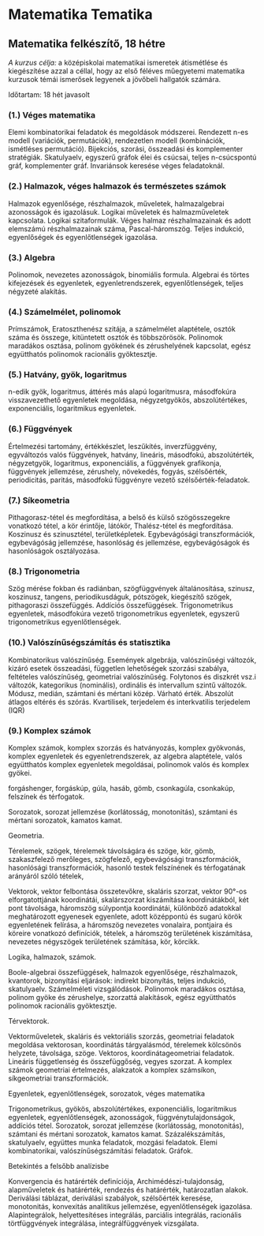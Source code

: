 # Matematika Tematika

## Matematika felkészítő, 18 hétre

_A kurzus célja:_ a középiskolai matematikai ismeretek átismétlése és kiegészítése azzal a céllal, hogy az első féléves műegyetemi matematika kurzusok témái ismerősek legyenek a jövőbeli hallgatók számára.  

Időtartam: 18 hét javasolt

### (1.) Véges matematika

Elemi kombinatorikai feladatok és megoldások módszerei. Rendezett n-es modell (variációk, permutációk), rendezetlen modell (kombinációk, ismétléses permutáció). Bijekciós, szorási, összeadási és komplementer stratégiák. Skatulyaelv, egyszerű gráfok élei és csúcsai, teljes n-csúcspontú gráf, komplementer gráf. Invariánsok keresése véges feladatoknál.

### (2.) Halmazok, véges halmazok és természetes számok

Halmazok egyenlősége, részhalmazok, műveletek, halmazalgebrai azonosságok és igazolásuk. Logikai műveletek és halmazműveletek kapcsolata. Logikai szitaformulák. Véges halmaz részhalmazainak és adott elemszámú részhalmazainak száma, Pascal-háromszög. Teljes indukció, egyenlőségek és egyenlőtlenségek igazolása. 

### (3.) Algebra

Polinomok, nevezetes azonosságok, binomiális formula. Algebrai és törtes kifejezések és egyenletek, egyenletrendszerek, egyenlőtlenségek, teljes négyzeté alakítás.


### (4.) Számelmélet, polinomok

Prímszámok, Eratoszthenész szitája, a számelmélet alaptétele, osztók száma és összege, kitüntetett osztók és többszörösök. Polinomok maradákos osztása,  polinom gyökének és zérushelyének kapcsolat, egész együtthatós polinomok racionális gyöktesztje. 

### (5.) Hatvány, gyök, logaritmus

n-edik gyök, logaritmus, áttérés más alapú logaritmusra, másodfokúra visszavezethető egyenletek megoldása, négyzetgyökös, abszolútértékes, exponenciális, logaritmikus egyenletek.

### (6.) Függvények

Értelmezési tartomány, értékkészlet, leszűkítés, inverzfüggvény, egyváltozós valós függvények, hatvány, lineáris, másodfokú, abszolútérték, négyzetgyök, logaritmus, exponenciális, a függvények grafikonja, függvények jellemzése, zérushely, növekedés, fogyás, szélsőérték, periodicitás, paritás, másodfokú függvényre vezető szélsőérték-feladatok.

### (7.) Síkeometria

Pithagorasz-tétel és megfordítása, a belső és külső szögösszegekre vonatkozó tétel, a kör érintője, látókör, Thalész-tétel és megfordítása. Koszinusz és szinusztétel, területképletek. Egybevágósági transzformációk, egybevágóság jellemzése, hasonlóság és jellemzése, egybevágóságok és hasonlóságok osztályozása. 

### (8.) Trigonometria

Szög mérése fokban és radiánban, szögfüggvények általánosítása, szinusz, koszinusz, tangens, periodikusdáguk, pótszögek, kiegészítő szögek, pithagoraszi összefüggés. Addíciós összefüggések. Trigonometrikus egyenletek, másodfokúra vezető trigonometrikus egyenletek, egyszerű trigonometrikus egyenlőtlenségek. 

### (10.) Valószínűségszámítás és statisztika
Kombinatorikus valószínűség. Események algebrája, valószínűségi változók, kizáró esetek összeadási, független lehetőségek szorzási szabálya, feltételes valószínűség, geometriai valószínűség. Folytonos és diszkrét vsz.i változók, kategorikus (nominális), ordinális és intervallum szintű változók. Módusz, medián,  számtani és mértani közép. Várható érték. Abszolút átlagos eltérés és szórás. Kvartilisek, terjedelem és interkvatilis terjedelem (IQR)


### (9.) Komplex számok

Komplex számok, komplex szorzás és hatványozás, komplex gyökvonás, komplex egyenletek és egyenletrendszerek, az algebra alaptétele, valós együtthatós komplex egyenletek megoldásai, polinomok valós és komplex gyökei.





forgáshenger, forgáskúp, gúla, hasáb, gömb, csonkagúla, csonkakúp, felszínek és térfogatok.




Sorozatok, sorozat jellemzése (korlátosság, monotonitás), számtani és mértani sorozatok, kamatos kamat.

Geometria.

Térelemek, szögek, térelemek távolságára és szöge, kör, gömb, szakaszfelező merőleges, szögfelező, egybevágósági transzformációk, hasonlósági transzformációk, hasonló testek felszínének és térfogatának arányáról szóló tételek, 

Vektorok, vektor felbontása összetevőkre, skaláris szorzat, vektor 90°-os elforgatottjának koordinátái, skalárszorzat kiszámítása koordinátákból, két pont távolsága, háromszög súlypontja koordinátái, különböző adatokkal meghatározott egyenesek egyenlete, adott középpontú és sugarú körök egyenletének felírása, a háromszög nevezetes vonalaira, pontjaira és köreire vonatkozó definíciók, tételek, a háromszög területének kiszámítása, nevezetes négyszögek területének számítása, kör, körcikk.



Logika, halmazok, számok.

Boole-algebrai összefüggések, halmazok egyenlősége, részhalmazok, kvantorok, bizonyítási eljárások: indirekt bizonyítás, teljes indukció, skatulyaelv. Számelméleti vizsgálódások. Polinomok maradákos osztása, polinom gyöke és zérushelye, szorzattá alakítások, egész együtthatós polinomok racionális gyöktesztje. 

Térvektorok.

Vektorműveletek, skaláris és vektoriális szorzás, geometriai feladatok megoldása vektorosan, koordinátás tárgyalásmód, térelemek kölcsönös helyzete, távolsága, szöge. Vektoros, koordinátageometriai feladatok. Lineáris függetlenség és összefüggőség, vegyes szorzat. A komplex számok geometriai értelmezés, alakzatok a komplex számsíkon, síkgeometriai transzformációk.

Egyenletek, egyenlőtlenségek, sorozatok, véges matematika

Trigonometrikus, gyökös, abszolútértékes, exponenciális, logaritmikus egyenletek, egyenlőtlenségek, azonosságok, függvénytulajdonságok, addíciós tétel. Sorozatok, sorozat jellemzése (korlátosság, monotonitás), számtani és mértani sorozatok, kamatos kamat. Százalékszámítás, skatulyaelv, együttes munka feladatok, mozgási feladatok. Elemi kombinatorikai, valószínűségszámítási feladatok. Gráfok.

Betekintés a felsőbb analízisbe

Konvergencia és határérték definíciója, Archimédészi-tulajdonság, alapműveletek és határérték, rendezés és határérték, határozatlan alakok. Deriválási táblázat, deriválási szabályok, szélsőérték keresése, monotonitás, konvexitás analitikus jellemzése, egyenlőtlenségek igazolása. Alapintegrálok, helyettesítéses integrálás, parciális integrálás, racionális törtfüggvények integrálása, integrálfüggvények vizsgálata.


